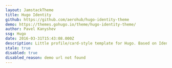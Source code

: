 ```yaml
---
layout: JamstackTheme
title: Hugo Identity
github: https://github.com/aerohub/hugo-identity-theme
demo: https://themes.gohugo.io/theme/hugo-identity-theme/
author: Pavel Kanyshev
ssg: Hugo
date: 2016-03-31T15:43:08.000Z
description: Little profile/card-style template for Hugo. Based on Identity by HTML5 UP.
stale: true
disabled: true
disabled_reason: demo url not found
---
```

